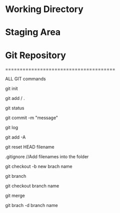 # Working Directory

# Staging Area

# Git Repository

======================================

ALL GIT commands 

git init

git add <file name> / .

git status

git commit -m "message"

git log

git add -A 

git  reset HEAD filename

.gitignore 
//Add filenames into the folder

git checkout -b new brach name

git branch

git checkout branch name

git merge <branch name>

git brach -d branch name
